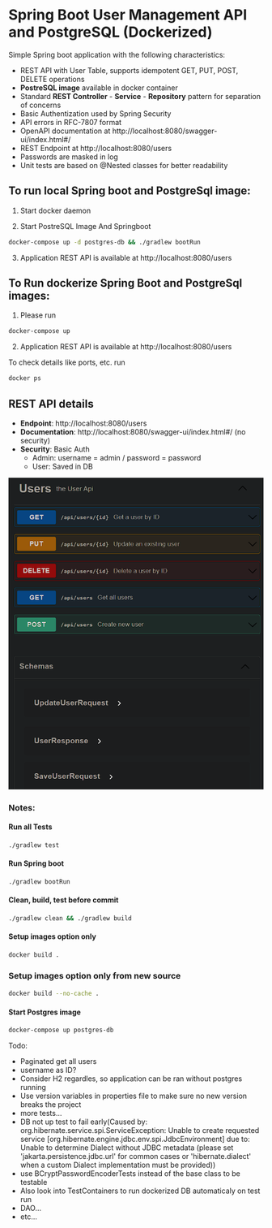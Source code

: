 # Spring Boot User Management API and PostgreSQL (Dockerized)

Simple Spring boot application with the following characteristics:
- REST API with User Table, supports idempotent GET, PUT, POST, DELETE operations
- **PostreSQL image** available in docker container
- Standard **REST Controller** - **Service** - **Repository** pattern for separation of concerns
- Basic Authentization used by Spring Security
- API errors in RFC-7807 format
- OpenAPI documentation at http://localhost:8080/swagger-ui/index.html#/
- REST Endpoint at http://localhost:8080/users
- Passwords are masked in log
- Unit tests are based on @Nested classes for better readability

## To run local Spring boot and PostgreSql image:

1) Start docker daemon

2) Start PostreSQL Image And Springboot
``` bash
docker-compose up -d postgres-db && ./gradlew bootRun
```

3) Application REST API is available at http://localhost:8080/users

## To Run dockerize Spring Boot and PostgreSql images:

1) Please run
``` bash
docker-compose up
```

2) Application REST API is available at http://localhost:8080/users

To check details like ports, etc. run
``` bash
docker ps
```

## REST API details

- **Endpoint**: http://localhost:8080/users
- **Documentation**: http://localhost:8080/swagger-ui/index.html#/ (no security)
- **Security**: Basic Auth
  - Admin: username = admin / password = password
  - User: Saved in DB

![open-api.png](open-api.png)

### Notes:

#### Run all Tests
``` bash
./gradlew test
```

#### Run Spring boot
``` bash
./gradlew bootRun
```

#### Clean, build, test before commit
``` bash
./gradlew clean && ./gradlew build
```


#### Setup images option only
``` bash
docker build .
```

### Setup images option only from new source
``` bash
docker build --no-cache .
```

#### Start Postgres image
``` bash
docker-compose up postgres-db
```

Todo:
- Paginated get all users
- username as ID?
- Consider H2 regardles, so application can be ran without postgres running
- Use version variables in properties file to make sure no new version breaks the project
- more tests...
- DB not up test to fail early(Caused by: org.hibernate.service.spi.ServiceException: Unable to create requested service [org.hibernate.engine.jdbc.env.spi.JdbcEnvironment] due to: Unable to determine Dialect without JDBC metadata (please set 'jakarta.persistence.jdbc.url' for common cases or 'hibernate.dialect' when a custom Dialect implementation must be provided))
- use BCryptPasswordEncoderTests instead of the base class to be testable
- Also look into TestContainers to run dockerized DB automaticaly on test run
- DAO...
- etc...